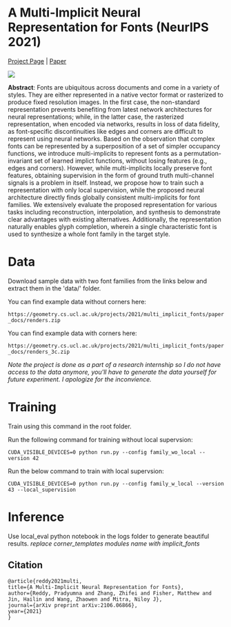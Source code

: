 # A Multi-Implicit Neural Representation for Fonts (NeurIPS 2021)
[Project Page](http://geometry.cs.ucl.ac.uk/projects/2021/multi_implicit_fonts/) | [Paper](https://arxiv.org/abs/2106.06866)

<img src="http://geometry.cs.ucl.ac.uk/projects/2021/multi_implicit_fonts/paper_docs/teaser.png">

**Abstract**:
Fonts are ubiquitous across documents and come in a variety of styles. They are either represented in a native vector format or rasterized to produce fixed resolution images. In the first case, the non-standard representation prevents benefiting from latest network architectures for neural representations; while, in the latter case, the rasterized representation, when encoded via networks, results in loss of data fidelity, as font-specific discontinuities like edges and corners are difficult to represent using neural networks. Based on the observation that complex fonts can be represented by a superposition of a set of simpler occupancy functions, we introduce multi-implicits to represent fonts as a permutation-invariant set of learned implict functions, without losing features (e.g., edges and corners). However, while multi-implicits locally preserve font features, obtaining supervision in the form of ground truth multi-channel signals is a problem in itself. Instead, we propose how to train such a representation with only local supervision, while the proposed neural architecture directly finds globally consistent multi-implicits for font families. We extensively evaluate the proposed representation for various tasks including reconstruction, interpolation, and synthesis to demonstrate clear advantages with existing alternatives. Additionally, the representation naturally enables glyph completion, wherein a single characteristic font is used to synthesize a whole font family in the target style.

# Data
Download sample data with two font families from the links below and extract them in the 'data/' folder.

You can find example data without corners here:

`https://geometry.cs.ucl.ac.uk/projects/2021/multi_implicit_fonts/paper_docs/renders.zip`

You can find example data with corners here:

`https://geometry.cs.ucl.ac.uk/projects/2021/multi_implicit_fonts/paper_docs/renders_3c.zip`

*Note the project is done as a part of a research internship so I do not have access to the data anymore, you'll have to generate the data yourself for future experiment. I apologize for the inconvience.*

# Training

Train using this command in the root folder.

Run the following command for training without local supervsion:
```
CUDA_VISIBLE_DEVICES=0 python run.py --config family_wo_local --version 42
```
Run the below command to train with local supervsion:
```
CUDA_VISIBLE_DEVICES=0 python run.py --config family_w_local --version 43 --local_supervision
```

# Inference
Use local_eval python notebook in the logs folder to generate beautiful results.
*replace corner_templates modules name with implicit_fonts*

## Citation
```
@article{reddy2021multi,
title={A Multi-Implicit Neural Representation for Fonts},
author={Reddy, Pradyumna and Zhang, Zhifei and Fisher, Matthew and Jin, Hailin and Wang, Zhaowen and Mitra, Niloy J},
journal={arXiv preprint arXiv:2106.06866},
year={2021}
}			
```

